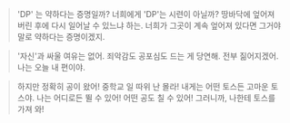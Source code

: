 > 'DP' 는 약하다는 증명일까?
> 너희에게 'DP'는 시련이 아닐까?
> 땅바닥에 엎어져버린 후에 다시 일어날 수 있느냐 하는.
> 너희가 그곳이 계속 엎어져 있다면 그거야말로 약하다는 증명이겠지.

> '자신'과 싸울 여유는 없어.
> 죄악감도 공포심도 드는 게 당연해. 전부 짊어지겠어.
> 나는 오늘 내 편이야.

> 하지만 정확히 공이 왔어! 중학교 일 따위 난 몰라!
> 내게는 어떤 토스든 고마운 토스야.
> 나는 어디로든 뛸 수 있어! 어떤 공도 칠 수 있어!
> 그러니까, 나한테 토스를 가져 와!​
